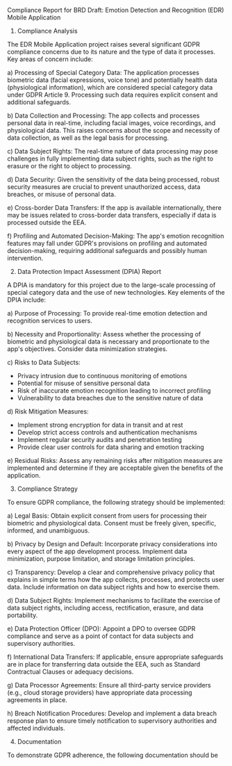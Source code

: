 Compliance Report for BRD Draft: Emotion Detection and Recognition (EDR) Mobile Application

1. Compliance Analysis

The EDR Mobile Application project raises several significant GDPR compliance concerns due to its nature and the type of data it processes. Key areas of concern include:

a) Processing of Special Category Data: The application processes biometric data (facial expressions, voice tone) and potentially health data (physiological information), which are considered special category data under GDPR Article 9. Processing such data requires explicit consent and additional safeguards.

b) Data Collection and Processing: The app collects and processes personal data in real-time, including facial images, voice recordings, and physiological data. This raises concerns about the scope and necessity of data collection, as well as the legal basis for processing.

c) Data Subject Rights: The real-time nature of data processing may pose challenges in fully implementing data subject rights, such as the right to erasure or the right to object to processing.

d) Data Security: Given the sensitivity of the data being processed, robust security measures are crucial to prevent unauthorized access, data breaches, or misuse of personal data.

e) Cross-border Data Transfers: If the app is available internationally, there may be issues related to cross-border data transfers, especially if data is processed outside the EEA.

f) Profiling and Automated Decision-Making: The app's emotion recognition features may fall under GDPR's provisions on profiling and automated decision-making, requiring additional safeguards and possibly human intervention.

2. Data Protection Impact Assessment (DPIA) Report

A DPIA is mandatory for this project due to the large-scale processing of special category data and the use of new technologies. Key elements of the DPIA include:

a) Purpose of Processing: To provide real-time emotion detection and recognition services to users.

b) Necessity and Proportionality: Assess whether the processing of biometric and physiological data is necessary and proportionate to the app's objectives. Consider data minimization strategies.

c) Risks to Data Subjects:
   - Privacy intrusion due to continuous monitoring of emotions
   - Potential for misuse of sensitive personal data
   - Risk of inaccurate emotion recognition leading to incorrect profiling
   - Vulnerability to data breaches due to the sensitive nature of data

d) Risk Mitigation Measures:
   - Implement strong encryption for data in transit and at rest
   - Develop strict access controls and authentication mechanisms
   - Implement regular security audits and penetration testing
   - Provide clear user controls for data sharing and emotion tracking

e) Residual Risks: Assess any remaining risks after mitigation measures are implemented and determine if they are acceptable given the benefits of the application.

3. Compliance Strategy

To ensure GDPR compliance, the following strategy should be implemented:

a) Legal Basis: Obtain explicit consent from users for processing their biometric and physiological data. Consent must be freely given, specific, informed, and unambiguous.

b) Privacy by Design and Default: Incorporate privacy considerations into every aspect of the app development process. Implement data minimization, purpose limitation, and storage limitation principles.

c) Transparency: Develop a clear and comprehensive privacy policy that explains in simple terms how the app collects, processes, and protects user data. Include information on data subject rights and how to exercise them.

d) Data Subject Rights: Implement mechanisms to facilitate the exercise of data subject rights, including access, rectification, erasure, and data portability.

e) Data Protection Officer (DPO): Appoint a DPO to oversee GDPR compliance and serve as a point of contact for data subjects and supervisory authorities.

f) International Data Transfers: If applicable, ensure appropriate safeguards are in place for transferring data outside the EEA, such as Standard Contractual Clauses or adequacy decisions.

g) Data Processor Agreements: Ensure all third-party service providers (e.g., cloud storage providers) have appropriate data processing agreements in place.

h) Breach Notification Procedures: Develop and implement a data breach response plan to ensure timely notification to supervisory authorities and affected individuals.

4. Documentation

To demonstrate GDPR adherence, the following documentation should be